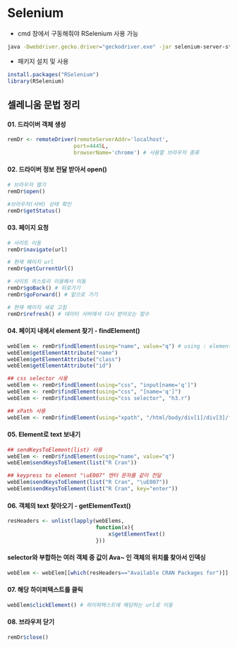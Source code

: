 # Selenium

- cmd 창에서 구동해줘야 RSelenium 사용 가능

```bash
java -Dwebdriver.gecko.driver="geckodriver.exe" -jar selenium-server-standalone-3.141.59.jar -port 4445
```

- 패키지 설치 및 사용

```R
install.packages("RSelenium")
library(RSelenium)
```



## 셀레니움 문법 정리

#### 01. 드라이버 객체 생성

```R
remDr <- remoteDriver(remoteServerAddr='localhost',
                     port=4445L,
                     browserName='chrome') # 사용할 브라우저 종류
```

#### 02. 드라이버 정보 전달 받아서 open()

```R
# 브라우저 열기
remDr$open()

#브라우저(서버) 상태 확인
remDr$getStatus()
```

#### 03. 페이지 요청

```R
# 사이트 이동
remDr$navigate(url)

# 현재 페이지 url
remDr$getCurrentUrl()

# 사이트 히스토리 이용해서 이동
remDr$goBack() # 뒤로가기
remDr$goForward() # 앞으로 가기

# 현재 페이지 새로 고침
remDr$refresh() # 데이터 서버에서 다시 받아오는 함수
```

#### 04. 페이지 내에서 element 찾기 - findElement()

```R
webElem <- remDr$findElement(using="name", value="q") # using : element 찾을 방법 / value : 해당 값
webElem$getElementAttribute("name")
webElem$getElementAttribute("class")
webElem$getElementAttribute("id")

## css selector 사용
webElem <- remDr$findElement(using="css", "input[name='q']")
webElem <- remDr$findElement(using="css", "[name='q']")
webElem <- remDr$findElement(using="css selector", "h3.r")

## xPath 사용
webElem <- remDr$findElement(using="xpath", "/html/body/div[1]/div[3]/form/div[2]/div[1]/div[1]/div/div[2]/input")
```

#### 05. Element로 text 보내기

```R
## sendKeysToElement(list) 사용
webElem <- remDr$findElement(using="name", value="q")
webElem$sendKeysToElement(list("R Cran"))

## keypress to element "\uE007" 엔터 문자를 같이 전달
webElem$sendKeysToElement(list("R Cran", "\uE007"))
webElem$sendKeysToElement(list("R Cran", key="enter"))
```

#### 06. 객체의 text 찾아오기 - getElementText()

```R
resHeaders <- unlist(lapply(webElems, 
                            function(x){
                                x$getElementText()
                            }))
```

#### selector와 부합하는 여러 객체 중 값이 Ava~ 인 객체의 위치를 찾아서 인덱싱

```R
webElem <- webElem[[which(resHeaders=="Available CRAN Packages for")]]
```

#### 07. 해당 하이퍼텍스트를 클릭

```R
webElem$clickElement() # 하이퍼텍스트에 해당하는 url로 이동
```

#### 08. 브라우저 닫기

```R
remDr$close()
```

